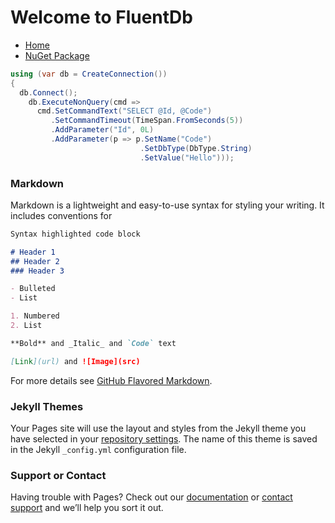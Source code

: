 # Welcome to FluentDb

- [Home](https://github.com/ftlab/FluentDb)
- [NuGet Package](https://www.nuget.org/packages/FluentDb)

```cs
using (var db = CreateConnection())
{
  db.Connect();
    db.ExecuteNonQuery(cmd =>
      cmd.SetCommandText("SELECT @Id, @Code")
         .SetCommandTimeout(TimeSpan.FromSeconds(5))
         .AddParameter("Id", 0L)
         .AddParameter(p => p.SetName("Code")
                             .SetDbType(DbType.String)
                             .SetValue("Hello")));
```
### Markdown

Markdown is a lightweight and easy-to-use syntax for styling your writing. It includes conventions for

```markdown
Syntax highlighted code block

# Header 1
## Header 2
### Header 3

- Bulleted
- List

1. Numbered
2. List

**Bold** and _Italic_ and `Code` text

[Link](url) and ![Image](src)
```

For more details see [GitHub Flavored Markdown](https://guides.github.com/features/mastering-markdown/).

### Jekyll Themes

Your Pages site will use the layout and styles from the Jekyll theme you have selected in your [repository settings](https://github.com/ftlab/FluentDb/settings). The name of this theme is saved in the Jekyll `_config.yml` configuration file.

### Support or Contact

Having trouble with Pages? Check out our [documentation](https://help.github.com/categories/github-pages-basics/) or [contact support](https://github.com/contact) and we’ll help you sort it out.

